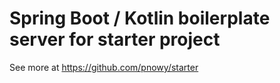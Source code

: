 # Spring Boot / Kotlin boilerplate server for starter project

See more at https://github.com/pnowy/starter
